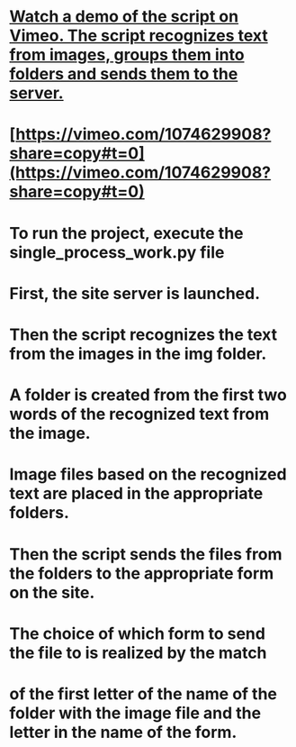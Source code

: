 # [Watch a demo of the script on Vimeo. The script recognizes text from images, groups them into folders and sends them to the server.](https://vimeo.com/1074629908?share=copy#t=0)

# [https://vimeo.com/1074629908?share=copy#t=0](https://vimeo.com/1074629908?share=copy#t=0)
# To run the project, execute the single_process_work.py file

# First, the site server is launched.

# Then the script recognizes the text from the images in the img folder.
# A folder is created from the first two words of the recognized text from the image.
# Image files based on the recognized text are placed in the appropriate folders.

# Then the script sends the files from the folders to the appropriate form on the site.
# The choice of which form to send the file to is realized by the match
# of the first letter of the name of the folder with the image file and the letter in the name of the form.
